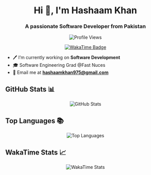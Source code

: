 <h1 align="center">Hi 👋, I'm Hashaam Khan</h1>
<h3 align="center">A passionate Software Developer from Pakistan</h3>

<!-- Profile Views -->
<p align="center">
  <img src="https://komarev.com/ghpvc/?username=hashaam-011&label=Profile%20views&color=0e75b6&style=flat" alt="Profile Views" />
</p>

<!-- WakaTime Badge -->
<p align="center">
  <a href="https://wakatime.com/@hashaam011">
    <img src="https://wakatime.com/badge/user/181e2cbb-ed2b-46f3-8d1d-060d89cd36b6.svg" alt="WakaTime Badge" />
  </a>
</p>

- 🖊️ I’m currently working on **Software Development**
- 🎓 Software Engineering Grad @Fast Nuces
- 📧 Email me at **hashaamkhan975@gmail.com**

## GitHub Stats 📊
<p align="center">
  <img src="https://github-readme-stats.vercel.app/api?username=hashaam-011&show_icons=true&theme=radical" alt="GitHub Stats" />
</p>

## Top Languages 📚
<p align="center">
  <img src="https://github-readme-stats.vercel.app/api/top-langs/?username=hashaam-011&layout=compact&theme=radical" alt="Top Languages" />
</p>

## WakaTime Stats 📈
<p align="center">
  <img src="https://github-readme-stats.vercel.app/api/wakatime?username=hashaam011&layout=compact&theme=radical" alt="WakaTime Stats" />
</p>
